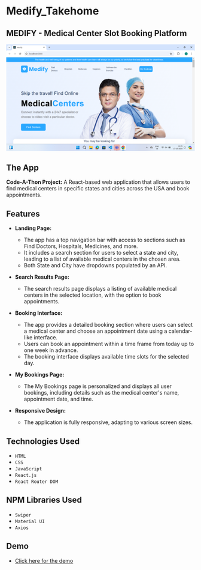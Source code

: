 # Medify_Takehome

## MEDIFY - Medical Center Slot Booking Platform

![Screenshot of App](./src/assets/Demo.png)

## The App

**Code-A-Thon Project:** A React-based web application that allows users to find medical centers in specific states and cities across the USA and book appointments.

## Features

- **Landing Page:**

  - The app has a top navigation bar with access to sections such as Find Doctors, Hospitals, Medicines, and more.
  - It includes a search section for users to select a state and city, leading to a list of available medical centers in the chosen area.
  - Both State and City have dropdowns populated by an API.

- **Search Results Page:**

  - The search results page displays a listing of available medical centers in the selected location, with the option to book appointments.

- **Booking Interface:**

  - The app provides a detailed booking section where users can select a medical center and choose an appointment date using a calendar-like interface.
  - Users can book an appointment within a time frame from today up to one week in advance.
  - The booking interface displays available time slots for the selected day.

- **My Bookings Page:**

  - The My Bookings page is personalized and displays all user bookings, including details such as the medical center's name, appointment date, and time.

- **Responsive Design:**
  - The application is fully responsive, adapting to various screen sizes.

## Technologies Used

- `HTML`
- `CSS`
- `JavaScript`
- `React.js`
- `React Router DOM`

## NPM Libraries Used

- `Swiper`
- `Material UI`
- `Axios`

## Demo

- [Click here for the demo](https://medify-takehome-feoxtz8xx-indra-reddys-projects.vercel.app/)
